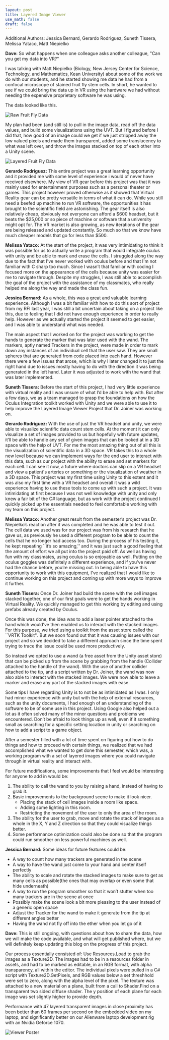 ```yaml
---
layout: post
title: Layered Image Viewer
use_math: false
draft: false
---
```


Additional Authors: Jessica Bernard, Gerardo Rodriguez, Suneth Tissera, Melissa Yataco, Matt Niepielko

**Dave:** So what happens when one colleague asks another colleague, "Can you get my data into VR?"

I was talking with Matt Niepielko (Biology, New Jersey Center for Science, Technology, and Mathematics, Kean University) about some of the work we do with our students, and he started showing me data he had from a confocal microscope of stained fruit fly stem cells. In short, he wanted to see if we could bring the data up in VR using the hardware we had without needing the expensive proprietary software he was using.

The data looked like this.

![Raw Fruit Fly Data](/images/blog_2019_12_11/RawFruitFlyData.png)

My plan had been (and still is) to pull in the image data, read off the data values, and build some visualizations using the UVT. But I figured before I did that, how good of an image could we get if we just stripped away the low valued pixels and made them transparent, added some translucency to what was left over, and throw the images stacked on top of each other into a Unity scene.

![Layered Fruit Fly Data](/images/blog_2019_12_11/LayeredFruitFlyData.png)


**Gerardo Rodriguez:** This entire project was a great learning opportunity and it provided me with some level of experience i would of never have received elsewhere. My view of VR gear before this project was that it was mainly used for entertainment purposes such as a personal theater or games. This project however proved otherwise as it showed that Virtual Reality gear can be pretty versatile in terms of what it can do. While you still need a beefed up machine to run VR software, the opportunities it has brought to the scientific field are astonishing. The gear itself is also relatively cheap, obviously not everyone can afford a \$600 headset, but it beats the \$25,000 or so piece of machine or software that a university might opt for. The VR market is also growing, as new iterations of the gear are being released and updated constantly. So much so that we know have much cheaper models that go for less than \$500. 

**Melissa Yataco:** At the start of the project, it was very intimidating to think it was possible for us to actually write a program that would integrate oculus with unity and be able to mark and erase the cells. I struggled along the way due to the fact that I've never worked with oculus before and that I'm not familiar with C sharp too much. Since I wasn’t that familiar with coding I focused more on the appearance of the cells because unity was easier for me to navigate through. Despite my struggles, I was still able to accomplish the goal of the project with the assistance of my classmates, who really helped me along the way and made the class fun. 

**Jessica Bernard:** As a whole, this was a great and valuable learning experience. Although I was a bit familiar with how to do this sort of project from my RFI last year, I was still a bit uncertain about taking on a project like this, due to feeling that I did not have enough experience in order to really help. However as we actually started the project it seemed to get easier, and I was able to understand what was needed.

The main aspect that I worked on for the project was working to get the hands to generate the marker that was later used with the wand. The markers, aptly named Trackers in the project, were made in order to mark down any instances of an individual cell that the user saw. They are small spheres that are generated from code placed into each hand. However there were a few issues that arose, which is why I later changed it to just the right hand due to issues mostly having to do with the direction it was being generated in the left hand. Later it was adjusted to work with the wand that was later implemented. 

**Suneth Tissera:** Before the start of this project, I had very little experience with virtual reality and I was unsure of what I’d be able to help with. But after a few days, we as a team managed to grasp the foundations on how the Oculus Integration toolkit worked with Unity and we were able to use it to help improve the Layered Image Viewer Project that Dr. Joiner was working on.

**Gerardo Rodriguez:** With the use of just the VR headset and unity, we were able to visualize scientific data count stem cells. At the moment it can only visualize a set of images provided to us but hopefully with future updates, it’ll be able to handle any set of given images that can be looked at in a 3D space with the help of UVT. For me the most amazing thing out of all this is the visualization of scientific data in a 3D space. VR takes this to a whole new level because we can implement ways for the end user to interact with this data, such as our project with the ability to erase and set markers for each cell. I can see it now, a future where doctors can slip on a VR headset and view a patient's arteries or something or the visualization of weather in a 3D space. 
This project was my first time using Unity to this extent and it was also my first time with a VR headset and overall it was a wild experience having to use these tools to come up with such a project. It was intimidating at first because I was not well knowledge with unity and only knew a fair bit of the C# language, but as work with the project continued I quickly picked up the essentials needed to feel comfortable working with my team on this project. 

**Melissa Yataco:** Another great result from the semester’s project was Dr. Niepielko’s reaction after it was completed and he was able to test it out. The cell data we used was for our project was from his research that he gave us, as previously he used a different program to be able to count the cells that he no longer had access too. During the process of his testing it, he kept repeating ``it’s so amazing,'' and it was just such a good feeling that the amount of effort we all put into the project paid off. As well as having fun with my classmates, using oculus is so enjoyable as well. Putting on the oculus goggles was definitely a different experience, and if you’ve never had the chance before, you’re missing out. In being able to have this opportunity to work with this equipment, I've realized that I would like to continue working on this project and coming up with more ways to improve it further.  

**Suneth Tissera:** Once Dr. Joiner had build the scene with the cell images stacked together, one of our first goals were to get the hands working in Virtual Reality. We quickly managed to get this working by editing and using prefabs already created by Oculus. 

Once this was done, the idea was to add a laser pointer attached to the hand which would’ve then enabled us to interact with the stacked images. For this purpose, we tried using a toolkit from the asset store called the ``VRTK Toolkit''. But we soon found out that it was causing issues with our project and so we decided to take a different approach since the time spent trying to trace the issue could be used more productively. 

So instead we opted to use a wand (a free asset from the Unity asset store) that can be picked up from the scene by grabbing from the handle (Collider attached to the handle of the wand). With the use of another collider attached to the tip, and a script written by Dr. Joiner, the wand was now also able to interact with the stacked images. We were now able to leave a marker and erase any part of the stacked images with ease. 

Some tips I have regarding Unity is to not be as intimidated as I was. I only had minor experience with unity but with the help of external resources, such as the unity documents, I had enough of an understanding of the software to be of some use in this project. Using Google also helped out a lot as it often solved many of the minor questions and problems we encountered. Don’t be afraid to look things up as well, even if it something small as searching for a specific setting location in unity or searching on how to add a script to a game object. 

After a semester filled with a lot of time spent on figuring out how to do things and how to proceed with certain things, we realized that we had accomplished what we wanted to get done this semester, which was, a working program with a set of layered images where you could navigate through in virtual reality and interact with.

For future modifications, some improvements that I feel would be interesting for anyone to add in would be:
	
1. The ability to call the wand to you by raising a hand, instead of having to grab it.
2. Basic improvements to the background scene to make it look nicer. 
    * Placing the stack of cell images inside a room like space.
    * Adding some lighting in this room.
    * Restricting the movement of the user to only the area of the room.
3. The ability for the user to grab, move and rotate the stack of images as a whole in the X, Y and Z direction so that they could visualize things better.
4. Some performance optimization could also be done so that the program could run smoother on less powerful machines as well.


**Jessica Bernard:** Some ideas for future features could be:
 * A way to count how many trackers are generated in the scene
 * A way to have the wand just come to your hand and center itself perfectly
 * The ability to scale and rotate the stacked images to make sure to get as many cells as possible(the ones that may overlap or even some that hide underneath)
 * A way to run the program smoother so that it won’t stutter when too many trackers are in the scene at once
 * Possibly make the scene look a bit more pleasing to the user instead of a generic open space
 * Adjust the Tracker for the wand to make it generate from the tip at different angles better
 * Having the wand not fly off into the ether when you let go of it


**Dave:** This is still ongoing, with questions about how to share the data, how we will make the code available, and what will get published where, but we will definitely keep updating this blog on the progress of this project.

Our process essentially consisted of: Use Resources.Load to grab the images as a Texture2D. The images had to be in a resources folder in assets, and had to be marked as editable, in an RGB format, with alpha transparency, all within the editor. The individual pixels were pulled in a C# script with Texture2D.GetPixels, and RGB values below a set threshhold were set to zero, along with the alpha level of the pixel. The texture was attached to a new material on a plane, built from a call to Shader.Find on a transparent two sided diffuse shader. The y position of each plane for each image was set slightly higher to provide depth.

Performance with 47 layered transparent images in close proximity has been better than 60 frames per second on the embedded video on my laptop, and significantly better on our Alienware laptop development rig with an Nvidia Geforce 1070.

![Viewer Poster](/images/blog_2019_12_11/ConfocalData.png)



